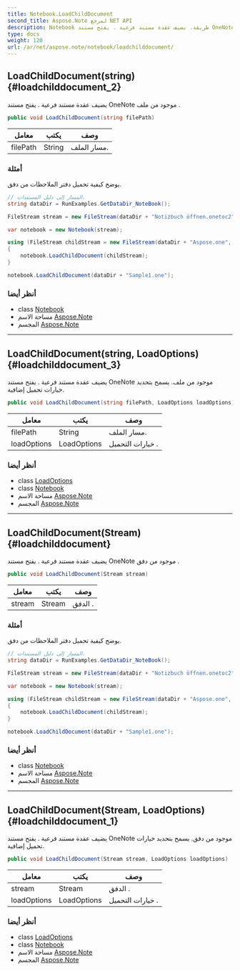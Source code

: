 ```yaml
---
title: Notebook.LoadChildDocument
second_title: Aspose.Note لمرجع NET API
description: Notebook طريقة. يضيف عقدة مستند فرعية . يفتح مستند OneNote موجود من ملف .
type: docs
weight: 120
url: /ar/net/aspose.note/notebook/loadchilddocument/
---
```

## LoadChildDocument(string) {#loadchilddocument_2}

يضيف عقدة مستند فرعية . يفتح مستند OneNote موجود من ملف .

```csharp
public void LoadChildDocument(string filePath)
```

| معامل | يكتب | وصف |
| --- | --- | --- |
| filePath | String | مسار الملف. |

### أمثلة

يوضح كيفية تحميل دفتر الملاحظات من دفق.

```csharp
// المسار إلى دليل المستندات.
string dataDir = RunExamples.GetDataDir_NoteBook();

FileStream stream = new FileStream(dataDir + "Notizbuch öffnen.onetoc2", FileMode.Open);

var notebook = new Notebook(stream);

using (FileStream childStream = new FileStream(dataDir + "Aspose.one", FileMode.Open))
{
    notebook.LoadChildDocument(childStream);
}

notebook.LoadChildDocument(dataDir + "Sample1.one");
```

### أنظر أيضا

* class [Notebook](../)
* مساحة الاسم [Aspose.Note](../../notebook/)
* المجسم [Aspose.Note](../../../)

---

## LoadChildDocument(string, LoadOptions) {#loadchilddocument_3}

يضيف عقدة مستند فرعية . يفتح مستند OneNote موجود من ملف. يسمح بتحديد خيارات تحميل إضافية.

```csharp
public void LoadChildDocument(string filePath, LoadOptions loadOptions)
```

| معامل | يكتب | وصف |
| --- | --- | --- |
| filePath | String | مسار الملف. |
| loadOptions | LoadOptions | خيارات التحميل . |

### أنظر أيضا

* class [LoadOptions](../../loadoptions/)
* class [Notebook](../)
* مساحة الاسم [Aspose.Note](../../notebook/)
* المجسم [Aspose.Note](../../../)

---

## LoadChildDocument(Stream) {#loadchilddocument}

يضيف عقدة مستند فرعية . يفتح مستند OneNote موجود من دفق .

```csharp
public void LoadChildDocument(Stream stream)
```

| معامل | يكتب | وصف |
| --- | --- | --- |
| stream | Stream | الدفق . |

### أمثلة

يوضح كيفية تحميل دفتر الملاحظات من دفق.

```csharp
// المسار إلى دليل المستندات.
string dataDir = RunExamples.GetDataDir_NoteBook();

FileStream stream = new FileStream(dataDir + "Notizbuch öffnen.onetoc2", FileMode.Open);

var notebook = new Notebook(stream);

using (FileStream childStream = new FileStream(dataDir + "Aspose.one", FileMode.Open))
{
    notebook.LoadChildDocument(childStream);
}

notebook.LoadChildDocument(dataDir + "Sample1.one");
```

### أنظر أيضا

* class [Notebook](../)
* مساحة الاسم [Aspose.Note](../../notebook/)
* المجسم [Aspose.Note](../../../)

---

## LoadChildDocument(Stream, LoadOptions) {#loadchilddocument_1}

يضيف عقدة مستند فرعية . يفتح مستند OneNote موجود من دفق. يسمح بتحديد خيارات تحميل إضافية.

```csharp
public void LoadChildDocument(Stream stream, LoadOptions loadOptions)
```

| معامل | يكتب | وصف |
| --- | --- | --- |
| stream | Stream | الدفق . |
| loadOptions | LoadOptions | خيارات التحميل . |

### أنظر أيضا

* class [LoadOptions](../../loadoptions/)
* class [Notebook](../)
* مساحة الاسم [Aspose.Note](../../notebook/)
* المجسم [Aspose.Note](../../../)


